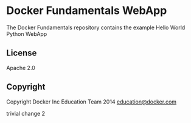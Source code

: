 Docker Fundamentals WebApp
==========================

The Docker Fundamentals repository contains the example Hello World Python WebApp

## License

Apache 2.0

## Copyright

Copyright Docker Inc Education Team 2014 <education@docker.com>


trivial change 2

